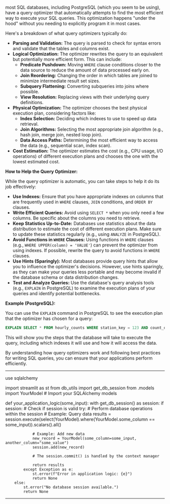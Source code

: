  most SQL databases, including PostgreSQL (which you seem to be using), have a query optimizer that automatically attempts to find the most efficient way to execute your SQL queries. This optimization happens "under the hood" without you needing to explicitly program it in most cases.

Here's a breakdown of what query optimizers typically do:

*   **Parsing and Validation:** The query is parsed to check for syntax errors and validate that the tables and columns exist.
*   **Logical Optimization:** The optimizer rewrites the query to an equivalent but potentially more efficient form. This can include:
    *   **Predicate Pushdown:** Moving `WHERE` clause conditions closer to the data source to reduce the amount of data processed early on.
    *   **Join Reordering:** Changing the order in which tables are joined to minimize intermediate result set sizes.
    *   **Subquery Flattening:** Converting subqueries into joins where possible.
    *   **View Resolution:** Replacing views with their underlying query definitions.
*   **Physical Optimization:** The optimizer chooses the best physical execution plan, considering factors like:
    *   **Index Selection:** Deciding which indexes to use to speed up data retrieval.
    *   **Join Algorithms:** Selecting the most appropriate join algorithm (e.g., hash join, merge join, nested loop join).
    *   **Data Access Paths:** Determining the most efficient way to access the data (e.g., sequential scan, index scan).
*   **Cost Estimation:** The optimizer estimates the cost (e.g., CPU usage, I/O operations) of different execution plans and chooses the one with the lowest estimated cost.

**How to Help the Query Optimizer:**

While the query optimizer is automatic, you can take steps to help it do its job effectively:

*   **Use Indexes:** Ensure that you have appropriate indexes on columns that are frequently used in `WHERE` clauses, `JOIN` conditions, and `ORDER BY` clauses.
*   **Write Efficient Queries:** Avoid using `SELECT *` when you only need a few columns. Be specific about the columns you need to retrieve.
*   **Keep Statistics Up-to-Date:** Databases use statistics about the data distribution to estimate the cost of different execution plans. Make sure to update these statistics regularly (e.g., using `ANALYZE` in PostgreSQL).
*   **Avoid Functions in `WHERE` Clauses:** Using functions in `WHERE` clauses (e.g., `WHERE UPPER(column) = 'VALUE'`) can prevent the optimizer from using indexes. If possible, rewrite the query to avoid functions in `WHERE` clauses.
*   **Use Hints (Sparingly):** Most databases provide query hints that allow you to influence the optimizer's decisions. However, use hints sparingly, as they can make your queries less portable and may become invalid if the database schema or data distribution changes.
*   **Test and Analyze Queries:** Use the database's query analysis tools (e.g., `EXPLAIN` in PostgreSQL) to examine the execution plans of your queries and identify potential bottlenecks.

**Example (PostgreSQL):**

You can use the `EXPLAIN` command in PostgreSQL to see the execution plan that the optimizer has chosen for a query:

```sql
EXPLAIN SELECT * FROM hourly_counts WHERE station_key = 123 AND count_date = '2025-04-15';
```

This will show you the steps that the database will take to execute the query, including which indexes it will use and how it will access the data.

By understanding how query optimizers work and following best practices for writing SQL queries, you can ensure that your applications perform efficiently.


----------------

use sqlalchemy 

import streamlit as st
from db_utils import get_db_session
from .models import YourModel  # Import your SQLAlchemy models

def your_application_logic(some_input):
    with get_db_session() as session:
        if session:  # Check if session is valid
            try:
                # Perform database operations within the session
                # Example: Query data
                results = session.execute(select(YourModel).where(YourModel.some_column == some_input)).scalars().all()

                # Example: Add new data
                new_record = YourModel(some_column=some_input, another_column="some_value")
                session.add(new_record)

                # The session.commit() is handled by the context manager

                return results
            except Exception as e:
                st.error(f"Error in application logic: {e}")
                return None
        else:
            st.error("No database session available.")
            return None

---------------------